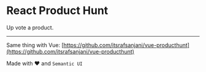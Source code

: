 # React Product Hunt

Up vote a product.

---

Same thing with Vue: [https://github.com/itsrafsanjani/vue-producthunt](https://github.com/itsrafsanjani/vue-producthunt)

Made with :heart: and `Semantic UI`
